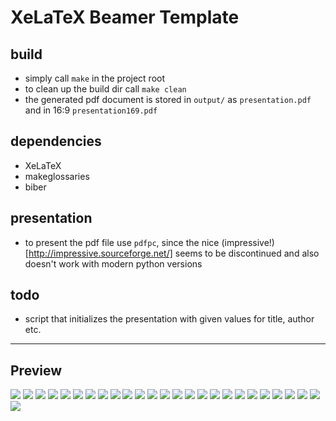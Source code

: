 # XeLaTeX Beamer Template

## build

- simply call `make` in the project root
- to clean up the build dir call `make clean`
- the generated pdf document is stored in `output/` as `presentation.pdf` and in 16:9 `presentation169.pdf`

## dependencies

- XeLaTeX
- makeglossaries
- biber

## presentation

- to present the pdf file use `pdfpc`, since the nice (impressive!)[http://impressive.sourceforge.net/] seems to be discontinued and also doesn't work with modern python versions

## todo

- script that initializes the presentation with given values for title, author etc.

---

## Preview

![](page-01.png)
![](page-02.png)
![](page-03.png)
![](page-04.png)
![](page-05.png)
![](page-06.png)
![](page-07.png)
![](page-08.png)
![](page-09.png)
![](page-10.png)
![](page-11.png)
![](page-12.png)
![](page-13.png)
![](page-14.png)
![](page-15.png)
![](page-16.png)
![](page-17.png)
![](page-18.png)
![](page-19.png)
![](page-20.png)
![](page-21.png)
![](page-22.png)
![](page-23.png)
![](page-24.png)
![](page-25.png)
![](page-26.png)